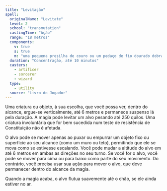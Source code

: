 ```yaml
---
title: "Levitação"
spell:
  originalName: "Levitate"
  level: 2
  school: "transmutation"
  castingTime: "Ação"
  range: "18 metros"
  components:
    v: true
    s: true
    m: "uma pequena presilha de couro ou um pedaço de fio dourado dobrado em forma de copo com uma haste longa em uma extremidade"
  duration: "Concentração, até 10 minutos"
  casters:
    - artificer
    - sorcerer
    - wizard
  type:
    - utility
  source: "Livro do Jogador"
---
```


Uma criatura ou objeto, à sua escolha, que você possa ver, dentro do alcance, ergue-se verticalmente, até 6 metros e permanece suspenso lá pela duração. A magia pode levitar um alvo pesando até 250 quilos. Uma criatura involuntária que for bem sucedida num teste de resistência de Constituição não é afetada.

O alvo pode se mover apenas ao puxar ou empurrar um objeto fixo ou superfície ao seu alcance (como um muro ou teto), permitindo que ele se mova como se estivesse escalando. Você pode mudar a altitude do alvo em até 6 metros em ambas as direções no seu turno. Se você for o alvo, você pode se mover para cima ou para baixo como parte do seu movimento. Do contrário, você precisa usar sua ação para mover o alvo, que deve permanecer dentro do alcance da magia.

Quando a magia acaba, o alvo flutua suavemente até o chão, se ele ainda estiver no ar.
